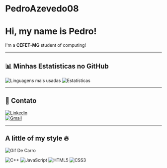# PedroAzevedo08
# Hi, my name is Pedro! 
I'm a **CEFET-MG** student of computing!

---

## 📊 Minhas Estatísticas no GitHub


![Linguagens mais usadas](https://github-readme-stats.vercel.app/api/top-langs/?username=seuusuario&layout=compact&theme=radical) ![Estatísticas](https://github-readme-stats.vercel.app/api?username=seuusuario&show_icons=true&theme=radical)

---

## 🔗 Contato
[![Linkedin](https://img.shields.io/badge/-LinkedIn-blue?logo=linkedin&logoColor=white&style=for-the-badge)](https://linkedin.com/in/seu-linkedin)  
[![Gmail](https://img.shields.io/badge/-Gmail-D14836?logo=gmail&logoColor=white&style=for-the-badge)](mailto:pedroliveirazevedo0908@gmail.com)

---

## A little of my style 🔥

![Gif De Carro](https://github.com/user-attachments/assets/2633d026-8fd7-4163-b0d7-1fc76bdbfaca)



![C++](https://img.shields.io/badge/C++-00599C?style=for-the-badge&logo=cplusplus&logoColor=white)
![JavaScript](https://img.shields.io/badge/JavaScript-F7DF1E?style=for-the-badge&logo=javascript&logoColor=black)
![HTML5](https://img.shields.io/badge/HTML5-E34F26?style=for-the-badge&logo=html5&logoColor=white)
![CSS3](https://img.shields.io/badge/CSS3-1572B6?style=for-the-badge&logo=css3&logoColor=white)


